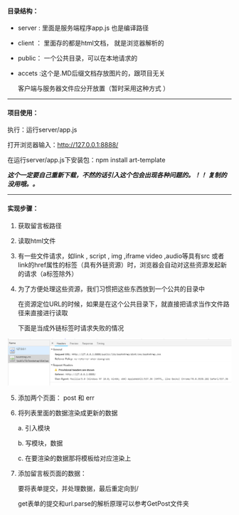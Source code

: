 #### 目录结构：

- server :  里面是服务端程序app.js   也是编译路径

- client ： 里面存的都是html文档， 就是浏览器解析的

- public： 一个公共目录，可以在本地请求的

- accets :这个是.MD后缀文档存放图片的，跟项目无关

  

  客户端与服务器文件应分开放置（暂时采用这种方式 ）

---------------------

#### 项目使用：

执行：运行server/app.js

打开浏览器输入：http://127.0.0.1:8888/



在运行server/app.js下安装包：npm install art-template 

***这个一定要自己重新下载，不然的话引入这个包会出现各种问题的。！！  复制的没用哦。。***



-----

#### 实现步骤：

1. 获取留言板路径

2. 读取html文件

3. 有一些文件请求，如link , script , img ,iframe video ,audio等具有src 或者link的href属性的标签（具有外链资源）时，浏览器会自动对这些资源发起新的请求（a标签除外）

4. 为了方便处理这些资源，我们习惯把这些东西放到一个公共的目录中

   在资源定位URL的时候，如果是在这个公共目录下，就直接把请求当作文件路径来直接进行读取

   下面是当成外链标签时请求失败的情况 

![1542378853661](assets/1542378853661.png)



5. 添加两个页面： post 和 err

6. 将列表里面的数据渲染成更新的数据

   a. 引入模块

   b. 写模块，数据

   c. 在要渲染的数据那将模板给对应渲染上

7. 添加留言板页面的数据：

   要将表单提交，并处理数据，最后重定向到/

   get表单的提交和url.parse的解析原理可以参考GetPost文件夹

   